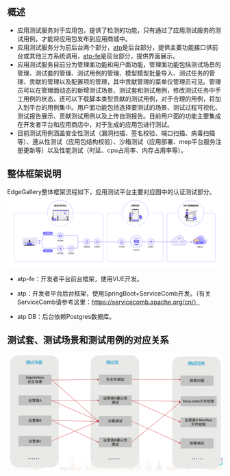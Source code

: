 ## 概述

- 应用测试服务对于应用包，提供了检测的功能，只有通过了应用测试服务的测试用例，才能将应用包发布到应用商城中。
- 应用测试服务分为前后台两个部分，[atp][1]是后台部分，提供主要功能接口供前台或其他三方系统调用，[atp-fe][2]是前台部分，提供界面展示。
- 应用测试服务目前分为管理面功能和用户面功能，管理面功能包括测试场景的管理、测试套的管理、测试用例的管理、模型模型批量导入、测试任务的管理、贡献的管理以及配置项的管理，其中贡献管理的菜单仅管理员可见。管理员可以在管理面动态的新增测试场景、测试套和测试用例，修改测试任务中手工用例的状态，还可以下载脚本类型贡献的测试用例，对于合理的用例，将加入到平台的用例集中。用户面功能包括选择要测试的场景、测试过程可视化、测试报告展示、贡献测试用例以及上传自测报告。目前用户面的功能主要集成在开发者平台和应用商店中，对于生成的应用包进行测试。
- 目前测试用例涵盖安全性测试（漏洞扫描、签名校验、端口扫描、病毒扫描等）、遵从性测试（应用包结构校验）、沙箱测试（应用部署、mep平台服务注册更新等）以及性能测试（时延、cpu占用率、内存占用率等）。


## 整体框架说明
EdgeGallery整体框架流程如下，应用测试平台主要对应图中的认证测试部分。
![](/uploads/images/2020/v1.0/all-the-arch.png)


- atp-fe：开发者平台前台框架，使用VUE开发。

- atp：开发者平台后台框架，使用SpringBoot+ServiceComb开发。（有关ServiceComb请参考这里：https://servicecomb.apache.org/cn/）

- atp DB：后台依赖Postgres数据库。


## 测试套、测试场景和测试用例的对应关系
![](/uploads/images/2021/atp/relation.png)


[1]: https://gitee.com/edgegallery/atp "atp"
[2]: https://gitee.com/edgegallery/atp-fe "atp-fe"